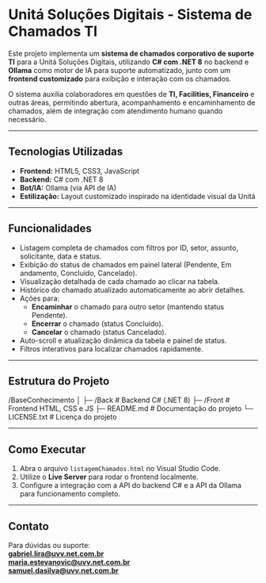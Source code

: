 # Unitá Soluções Digitais - Sistema de Chamados TI

Este projeto implementa um **sistema de chamados corporativo de suporte TI** para a Unitá Soluções Digitais, utilizando **C# com .NET 8** no backend e **Ollama** como motor de IA para suporte automatizado, junto com um **frontend customizado** para exibição e interação com os chamados.

O sistema auxilia colaboradores em questões de **TI, Facilities, Financeiro** e outras áreas, permitindo abertura, acompanhamento e encaminhamento de chamados, além de integração com atendimento humano quando necessário.

---

## Tecnologias Utilizadas

- **Frontend:** HTML5, CSS3, JavaScript  
- **Backend:** C# com .NET 8  
- **Bot/IA:** Ollama (via API de IA)  
- **Estilização:** Layout customizado inspirado na identidade visual da Unitá  

---

## Funcionalidades

- Listagem completa de chamados com filtros por ID, setor, assunto, solicitante, data e status.  
- Exibição do status de chamados em painel lateral (Pendente, Em andamento, Concluído, Cancelado).  
- Visualização detalhada de cada chamado ao clicar na tabela.  
- Histórico do chamado atualizado automaticamente ao abrir detalhes.  
- Ações para:
  - **Encaminhar** o chamado para outro setor (mantendo status Pendente).  
  - **Encerrar** o chamado (status Concluído).  
  - **Cancelar** o chamado (status Cancelado).  
- Auto-scroll e atualização dinâmica da tabela e painel de status.  
- Filtros interativos para localizar chamados rapidamente.  

---

## Estrutura do Projeto

/BaseConhecimento
│
├─ /Back # Backend C# (.NET 8)
├─ /Front # Frontend HTML, CSS e JS
├─ README.md # Documentação do projeto
└─ LICENSE.txt # Licença do projeto


---

## Como Executar

1. Abra o arquivo `listagemChamados.html` no Visual Studio Code.  
2. Utilize o **Live Server** para rodar o frontend localmente.  
3. Configure a integração com a API do backend C# e a API da Ollama para funcionamento completo.  

---

## Contato

Para dúvidas ou suporte:  
**gabriel.lira@uvv.net.com.br**  
**maria.estevanovic@uvv.net.com.br**  
**samuel.dasilva@uvv.net.com.br**
